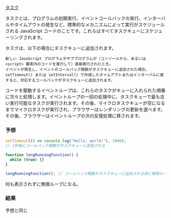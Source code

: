 [タスク](https://developer.mozilla.org/ja/docs/Web/API/HTML_DOM_API/Microtask_guide#%E3%82%BF%E3%82%B9%E3%82%AF)

タスクとは、プログラムの初期実行、イベントコールバックの実行、インターバルやタイムアウトの発生など、標準的なメカニズムによって実行がスケジュールされる JavaScript コードのことです。これらはすべてタスクキューにスケジューリングされます。

タスクは、以下の場合にタスクキューに追加されます。

    新しい JavaScript プログラムやサブプログラムが（コンソールから、あるいは <script> 要素内のコードを実行して）直接実行されたとき。
    イベントが発生し、イベントのコールバック関数がタスクキューに追加された場合。
    setTimeout() または setInterval() で作成したタイムアウトまたはインターバルに達すると、対応するコールバックがタスクキューに追加されます。

コードを駆動するイベントループは、これらのタスクがキューに入れられた順番に次々と処理します。イベントループの一回の処理中に、タスクキューで最も古い実行可能なタスクが実行されます。その後、マイクロタスクキューが空になるまでマイクロタスクが実行され、ブラウザーはレンダリングの更新を選べます。その後、ブラウザーはイベントループの次の反復処理に移されます。

### 予想

```js
setTimeout(() => console.log("Hello, world!"), 1000);
// 1秒後にコールバック関数がタスクキューに追加される

function longRunningFunction() {
  while (true) {}
}

longRunningFunction(); // コールバック関数がタスクキューに追加される前に無限ループに陥るため、1秒後にタスクキューに追加されたconsole.log()は実行されない。
```

何も表示されずに無限ループになる。

### 結果

予想と同じ
